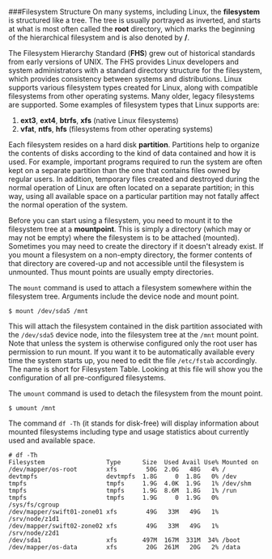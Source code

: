 ###Filesystem Structure
On many systems, including Linux, the **filesystem** is structured like a tree. The tree is usually portrayed as inverted, and starts at what is most often called the **root** directory, which marks the beginning of the hierarchical filesystem and is also denoted by **/**.

The Filesystem Hierarchy Standard (**FHS**) grew out of historical standards from early versions of UNIX. The FHS provides Linux developers and system administrators with a standard directory structure for the filesystem, which provides consistency between systems and distributions. Linux supports various filesystem types created for Linux, along with compatible filesystems from other operating systems. Many older, legacy filesystems are supported. Some examples of filesystem types that Linux supports are:

1. **ext3**, **ext4**, **btrfs**, **xfs** (native Linux filesystems)
2. **vfat**, **ntfs**, **hfs** (filesystems from other operating systems)

Each filesystem resides on a hard disk **partition**. Partitions help to organize the contents of disks according to the kind of data contained and how it is used. For example, important programs required to run the system are often kept on a separate partition than the one that contains files owned by regular users. In addition, temporary files created and destroyed during the normal operation of Linux are often located on a separate partition; in this way, using all available space on a particular partition may not fatally affect the normal operation of the system.

Before you can start using a filesystem, you need to mount it to the filesystem tree at a **mountpoint**. This is simply a directory (which may or may not be empty) where the filesystem is to be attached (mounted). Sometimes you may need to create the directory if it doesn't already exist. If you mount a filesystem on a non-empty directory, the former contents of that directory are covered-up and not accessible until the filesystem is unmounted. Thus mount points are usually empty directories.

The ``mount`` command is used to attach a filesystem somewhere within the filesystem tree. Arguments include the device node and mount point.
```
$ mount /dev/sda5 /mnt
```
This will attach the filesystem contained in the disk partition associated with the ``/dev/sda5`` device node, into the filesystem tree at the ``/mnt`` mount point. Note that unless the system is otherwise configured only the root user has permission to run mount. If you want it to be automatically available every time the system starts up, you need to edit the file ``/etc/fstab`` accordingly. The name is short for Filesystem Table. Looking at this file will show you the configuration of all pre-configured filesystems.

The ``umount`` command is used to detach the filesystem from the mount point.
```
$ umount /mnt
```

The command ``df -Th`` (it stands for disk-free) will display information about mounted filesystems including type and usage statistics about currently used and available space.

```
# df -Th
Filesystem                 Type      Size  Used Avail Use% Mounted on
/dev/mapper/os-root        xfs        50G  2.0G   48G   4% /
devtmpfs                   devtmpfs  1.8G     0  1.8G   0% /dev
tmpfs                      tmpfs     1.9G  4.0K  1.9G   1% /dev/shm
tmpfs                      tmpfs     1.9G  8.6M  1.8G   1% /run
tmpfs                      tmpfs     1.9G     0  1.9G   0% /sys/fs/cgroup
/dev/mapper/swift01-zone01 xfs        49G   33M   49G   1% /srv/node/z1d1
/dev/mapper/swift02-zone02 xfs        49G   33M   49G   1% /srv/node/z2d1
/dev/sda1                  xfs       497M  167M  331M  34% /boot
/dev/mapper/os-data        xfs        20G  261M   20G   2% /data
```
